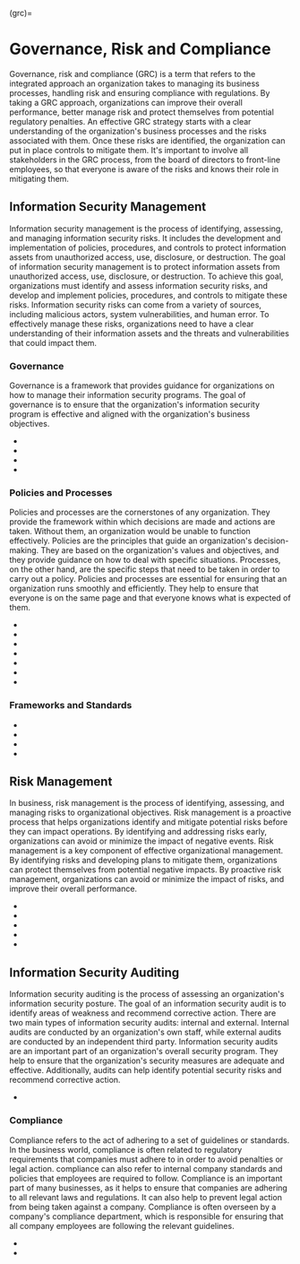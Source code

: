 (grc)=
# Governance, Risk and Compliance

Governance, risk and compliance (GRC) is a term that refers to the integrated approach an organization takes to managing its business processes, handling risk and ensuring compliance with regulations. By taking a GRC approach, organizations can improve their overall performance, better manage risk and protect themselves from potential regulatory penalties. An effective GRC strategy starts with a clear understanding of the organization's business processes and the risks associated with them. Once these risks are identified, the organization can put in place controls to mitigate them. It's important to involve all stakeholders in the GRC process, from the board of directors to front-line employees, so that everyone is aware of the risks and knows their role in mitigating them. 

## Information Security Management

Information security management is the process of identifying, assessing, and managing information security risks. It includes the development and implementation of policies, procedures, and controls to protect information assets from unauthorized access, use, disclosure, or destruction. The goal of information security management is to protect information assets from unauthorized access, use, disclosure, or destruction. To achieve this goal, organizations must identify and assess information security risks, and develop and implement policies, procedures, and controls to mitigate these risks. Information security risks can come from a variety of sources, including malicious actors, system vulnerabilities, and human error. To effectively manage these risks, organizations need to have a clear understanding of their information assets and the threats and vulnerabilities that could impact them.

### Governance

Governance is a framework that provides guidance for organizations on how to manage their information security programs. The goal of governance is to ensure that the organization's information security program is effective and aligned with the organization's business objectives.

* [](get-a-grip-on-your-data-with-data-governance)
* [](managing-governance-risk-and-compliance-for-a-resilient-organization)
* [](you-need-to-implement-the-nist-cybersecurity-framework-now)
* [](asset-management)

### Policies and Processes

Policies and processes are the cornerstones of any organization. They provide the framework within which decisions are made and actions are taken. Without them, an organization would be unable to function effectively. Policies are the principles that guide an organization's decision-making. They are based on the organization's values and objectives, and they provide guidance on how to deal with specific situations. Processes, on the other hand, are the specific steps that need to be taken in order to carry out a policy. Policies and processes are essential for ensuring that an organization runs smoothly and efficiently. They help to ensure that everyone is on the same page and that everyone knows what is expected of them.

* [](the-role-of-security-policies-in-an-organization)
* [](policies-standards-and-guidelines-for-compliance)
* [](the-foundations-of-a-successful-information-security-policy)
* [](tailor-making-the-perfect-policy-for-your-organizations-security)
* [](data-classification-secure-your-data-by-first-understanding-your-data)
* [](information-protection-balancing-costs-and-benefits)
* [](safeguard-your-sensitive-data-with-non-disclosure-agreements-ndas)

### Frameworks and Standards

* [](make-information-security-a-priority-with-iso2700)
* [](information-security-management-system-and-iso27001)
* [](privacy-information-management-system-iso-27701)
* [](an-overview-of-general-data-protection-regulation-gdpr-and-how-does-it-affect-you)

## Risk Management

In business, risk management is the process of identifying, assessing, and managing risks to organizational objectives. Risk management is a proactive process that helps organizations identify and mitigate potential risks before they can impact operations. By identifying and addressing risks early, organizations can avoid or minimize the impact of negative events. Risk management is a key component of effective organizational management. By identifying risks and developing plans to mitigate them, organizations can protect themselves from potential negative impacts. By proactive risk management, organizations can avoid or minimize the impact of risks, and improve their overall performance.

* [](make-security-decisions-with-confidence-using-risk-assessments)
* [](risk-management-avoid-accept-mitigate-transference)
* [](disaster-recovery-get-back-on-your-feet-after-a-disaster)
* [](a-well-developed-business-continuity-plan-is-crucial-for-maintaining-continuous-operations)
* [](the-importance-of-data-backup-and-recovery-for-an-organization)

## Information Security Auditing

Information security auditing is the process of assessing an organization's information security posture. The goal of an information security audit is to identify areas of weakness and recommend corrective action. There are two main types of information security audits: internal and external. Internal audits are conducted by an organization's own staff, while external audits are conducted by an independent third party. Information security audits are an important part of an organization's overall security program. They help to ensure that the organization's security measures are adequate and effective. Additionally, audits can help identify potential security risks and recommend corrective action.

* [](basic-methods-of-auditing)

### Compliance

Compliance refers to the act of adhering to a set of guidelines or standards. In the business world, compliance is often related to regulatory requirements that companies must adhere to in order to avoid penalties or legal action. compliance can also refer to internal company standards and policies that employees are required to follow. Compliance is an important part of many businesses, as it helps to ensure that companies are adhering to all relevant laws and regulations. It can also help to prevent legal action from being taken against a company. Compliance is often overseen by a company's compliance department, which is responsible for ensuring that all company employees are following the relevant guidelines.

* [](how-to-sustain-compliance-in-organizations)
* [](keep-your-data-processing-compliant-with-data-audits)
